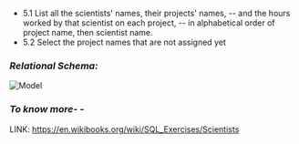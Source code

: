 - 5.1 List all the scientists' names, their projects' names, 
    -- and the hours worked by that scientist on each project, 
    -- in alphabetical order of project name, then scientist name.
- 5.2 Select the project names that are not assigned yet


### **_Relational Schema:_**
![Model](https://upload.wikimedia.org/wikipedia/commons/thumb/b/bb/Scientists-schema.png/450px-Scientists-schema.png)

### **_To know more-_** - 
LINK: https://en.wikibooks.org/wiki/SQL_Exercises/Scientists
